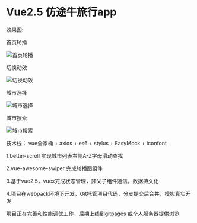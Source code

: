 # Vue2.5 仿途牛旅行app

效果图:

首页轮播

![首页轮播](http://hx-dl.top/api/imgs/home.gif)

切换动效

![切换动效](http://hx-dl.top/api/imgs/切换.gif)

城市选择

![城市选择](http://hx-dl.top/api/imgs/city.gif)

城市搜索

![城市搜索](http://hx-dl.top/api/imgs/search.gif)


技术栈： vue全家桶 + axios + es6 + stylus + EasyMock + iconfont

1.better-scroll 实现城市列表右侧A-Z字母滑动查找

2.vue-awesome-swiper 完成轮播图组件

3.基于vue2.5，vuex完成状态管理，非父子组件通信，数据持久化

4.项目在webpack环境下开发，Git托管项目代码，分支提交后合并，模拟真实开发


项目正在完善和性能调优工作，后期上线到gitpages 或个人服务器提供浏览
